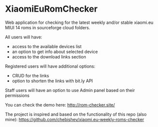 # XiaomiEuRomChecker
Web application for checking for the latest weekly and/or stable xiaomi.eu MIUI 14 roms in sourceforge cloud folders.

All users will have:
- access to the available devices list
- an option to get info about selected device
- access to the download links section
  
Registered users will have additional options:
- CRUD for the links
- option to shorten the links with bit.ly API

Staff users will have an option to use Admin panel based on their permissions

 You can check the demo here:
 http://rom-checker.site/

The project is inspired and based on the functionality of this repo (also mine):
https://github.com/chebishev/xiaomi.eu-weekly-roms-checker
